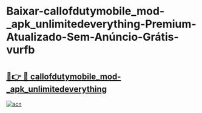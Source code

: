 # Baixar-callofdutymobile_mod-_apk_unlimitedeverything-Premium-Atualizado-Sem-Anúncio-Grátis-vurfb

# <h2><a href="https://yypnyx.esa.edu.pl?src=callofdutymobile_mod-_apk_unlimitedeverything&ref=vurfb">🔗👉 🔴 callofdutymobile_mod-_apk_unlimitedeverything</a></h2>

[![acn](https://github.com/user-attachments/assets/0f9c940e-d8b0-45ae-aac7-cd30a18b3e1c)](https://yypnyx.esa.edu.pl?src=callofdutymobile_mod-_apk_unlimitedeverything&ref=vurfb)

